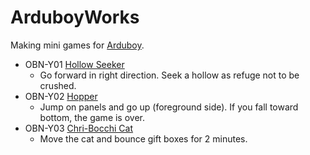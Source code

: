 # ArduboyWorks
Making mini games for [Arduboy](https://www.arduboy.com/).

* OBN-Y01 [Hollow Seeker](http://community.arduboy.com/t/hollow-seeker-a-simple-action-game/2594)
  * Go forward in right direction. Seek a hollow as refuge not to be crushed.
* OBN-Y02 [Hopper](https://community.arduboy.com/t/hopper-a-simple-action-game/4293)
  * Jump on panels and go up (foreground side). If you fall toward bottom, the game is over.
* OBN-Y03 [Chri-Bocchi Cat](https://community.arduboy.com/t/chri-bocchi-cat-a-simple-action-game/4571)
  * Move the cat and bounce gift boxes for 2 minutes.
